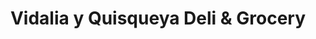 ---
title: "Vidalia y Quisqueya Deli & Grocery"
url: /jersey-city/vidalia-y-quisqueya-deli-und-grocery/
shop: Supermarkt
---